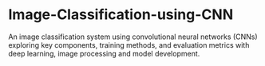 # Image-Classification-using-CNN
An image classification system using convolutional neural networks (CNNs) exploring key components, training methods, and evaluation metrics with deep learning, image processing and model development.   
